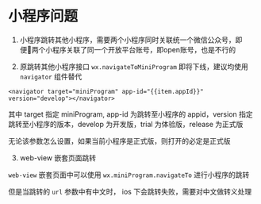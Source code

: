 # 小程序问题

1. 小程序跳转其他小程序，需要两个小程序同时关联统一个微信公众号，即便两个小程序关联了同一个开放平台账号，即open账号，也是不行的

2. 原跳转其他小程序接口 `wx.navigateToMiniProgram` 即将下线，建议均使用 `navigator` 组件替代

```
<navigator target="miniProgram" app-id="{{item.appId}}" version="develop"></navigator>

```

其中 target 指定 miniProgram, app-id 为跳转至小程序的 appid，version 指定跳转至小程序的版本，develop 为开发版，trial 为体验版，release 为正式版

无论该参数怎么设置，如果当前小程序是正式版，则打开的必定是正式版

3. web-view 嵌套页面跳转

`web-view` 嵌套页面中可以使用 `wx.miniProgram.navigateTo` 进行小程序的跳转

但是当跳转的 `url` 参数中有中文时， ios 下会跳转失败，需要对中文做转义处理